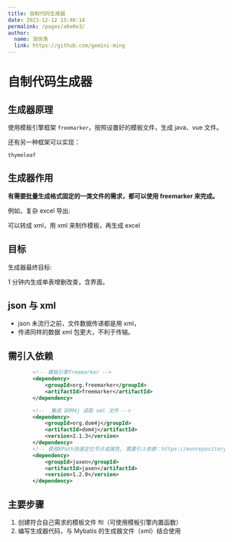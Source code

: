 ```yaml
---
title: 自制代码生成器
date: 2023-12-12 15:40:14
permalink: /pages/a6e0e3/
author: 
  name: 泪伤荡
  link: https://github.com/gemini-ming
---
```

# 自制代码生成器

## 生成器原理

使用模板引擎框架 `freemarker`，按照设置好的模板文件，生成 java、vue 文件。

还有另一种框架可以实现：

`thymeleaf`

## 生成器作用

**有需要批量生成格式固定的一类文件的需求，都可以使用 freemarker 来完成。**



例如，复杂 excel 导出: 

可以转成 xml，用 xml 来制作模板，再生成 excel

## 目标

生成器最终目标: 

1 分钟内生成单表增删改查，含界面。

## json 与 xml

- json 未流行之前，文件数据传递都是用 xml，
- 传递同样的数据 xml 包更大，不利于传输。

## 需引入依赖

```xml
        <!-- 模板引擎freemarker -->
        <dependency>
            <groupId>org.freemarker</groupId>
            <artifactId>freemarker</artifactId>
        </dependency>

        <!--  集成 DOM4j 读取 xml 文件 -->
        <dependency>
            <groupId>org.dom4j</groupId>
            <artifactId>dom4j</artifactId>
            <version>2.1.3</version>
        </dependency>
        <!-- 使用XPath快速定位节点或属性, 需要引入依赖：https://mvnrepository.com/artifact/jaxen/jaxen -->
        <dependency>
            <groupId>jaxen</groupId>
            <artifactId>jaxen</artifactId>
            <version>1.2.0</version>
        </dependency>
```



## 主要步骤

1. 创建符合自己需求的模板文件 ftl（可使用模板引擎内置函数）
2. 编写生成器代码，与 Mybatis 的生成器文件（xml）结合使用

